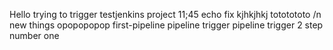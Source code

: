 Hello
trying to trigger testjenkins project
11;45
echo fix
kjhkjhkj
tototototo
 /n
 new things
opopopopop
first-pipeline
pipeline
trigger pipeline 
trigger 2
step number one
